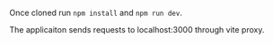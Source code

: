 Once cloned run `npm install` and `npm run dev`.

The applicaiton sends requests to localhost:3000 through vite proxy.
